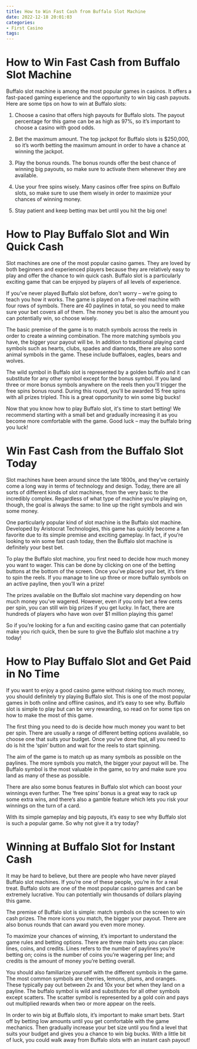 ```yaml
---
title: How to Win Fast Cash from Buffalo Slot Machine 
date: 2022-12-18 20:01:03
categories:
- First Casino
tags:
---
```



#  How to Win Fast Cash from Buffalo Slot Machine 

Buffalo slot machine is among the most popular games in casinos. It offers a fast-paced gaming experience and the opportunity to win big cash payouts. Here are some tips on how to win at Buffalo slots:

1. Choose a casino that offers high payouts for Buffalo slots. The payout percentage for this game can be as high as 97%, so it’s important to choose a casino with good odds.

2. Bet the maximum amount. The top jackpot for Buffalo slots is $250,000, so it’s worth betting the maximum amount in order to have a chance at winning the jackpot.

3. Play the bonus rounds. The bonus rounds offer the best chance of winning big payouts, so make sure to activate them whenever they are available.

4. Use your free spins wisely. Many casinos offer free spins on Buffalo slots, so make sure to use them wisely in order to maximize your chances of winning money.

5. Stay patient and keep betting max bet until you hit the big one!

#  How to Play Buffalo Slot and Win Quick Cash 

Slot machines are one of the most popular casino games. They are loved by both beginners and experienced players because they are relatively easy to play and offer the chance to win quick cash. Buffalo slot is a particularly exciting game that can be enjoyed by players of all levels of experience.

If you've never played Buffalo slot before, don't worry – we're going to teach you how it works. The game is played on a five-reel machine with four rows of symbols. There are 40 paylines in total, so you need to make sure your bet covers all of them. The money you bet is also the amount you can potentially win, so choose wisely.

The basic premise of the game is to match symbols across the reels in order to create a winning combination. The more matching symbols you have, the bigger your payout will be. In addition to traditional playing card symbols such as hearts, clubs, spades and diamonds, there are also some animal symbols in the game. These include buffaloes, eagles, bears and wolves.

The wild symbol in Buffalo slot is represented by a golden buffalo and it can substitute for any other symbol except for the bonus symbol. If you land three or more bonus symbols anywhere on the reels then you'll trigger the free spins bonus round. During this round, you'll be awarded 15 free spins with all prizes tripled. This is a great opportunity to win some big bucks!

Now that you know how to play Buffalo slot, it's time to start betting! We recommend starting with a small bet and gradually increasing it as you become more comfortable with the game. Good luck – may the buffalo bring you luck!

#  Win Fast Cash from the Buffalo Slot Today 
Slot machines have been around since the late 1800s, and they’ve certainly come a long way in terms of technology and design. Today, there are all sorts of different kinds of slot machines, from the very basic to the incredibly complex. Regardless of what type of machine you’re playing on, though, the goal is always the same: to line up the right symbols and win some money.

One particularly popular kind of slot machine is the Buffalo slot machine. Developed by Aristocrat Technologies, this game has quickly become a fan favorite due to its simple premise and exciting gameplay. In fact, if you’re looking to win some fast cash today, then the Buffalo slot machine is definitely your best bet.

To play the Buffalo slot machine, you first need to decide how much money you want to wager. This can be done by clicking on one of the betting buttons at the bottom of the screen. Once you’ve placed your bet, it’s time to spin the reels. If you manage to line up three or more buffalo symbols on an active payline, then you’ll win a prize!

The prizes available on the Buffalo slot machine vary depending on how much money you’ve wagered. However, even if you only bet a few cents per spin, you can still win big prizes if you get lucky. In fact, there are hundreds of players who have won over $1 million playing this game!

So if you’re looking for a fun and exciting casino game that can potentially make you rich quick, then be sure to give the Buffalo slot machine a try today!

#  How to Play Buffalo Slot and Get Paid in No Time 

If you want to enjoy a good casino game without risking too much money, you should definitely try playing Buffalo slot. This is one of the most popular games in both online and offline casinos, and it’s easy to see why. Buffalo slot is simple to play but can be very rewarding, so read on for some tips on how to make the most of this game.

The first thing you need to do is decide how much money you want to bet per spin. There are usually a range of different betting options available, so choose one that suits your budget. Once you’ve done that, all you need to do is hit the ‘spin’ button and wait for the reels to start spinning.

The aim of the game is to match up as many symbols as possible on the paylines. The more symbols you match, the bigger your payout will be. The Buffalo symbol is the most valuable in the game, so try and make sure you land as many of these as possible.

There are also some bonus features in Buffalo slot which can boost your winnings even further. The ‘free spins’ bonus is a great way to rack up some extra wins, and there’s also a gamble feature which lets you risk your winnings on the turn of a card.

With its simple gameplay and big payouts, it’s easy to see why Buffalo slot is such a popular game. So why not give it a try today?

#  Winning at Buffalo Slot for Instant Cash

It may be hard to believe, but there are people who have never played Buffalo slot machines. If you’re one of these people, you’re in for a real treat. Buffalo slots are one of the most popular casino games and can be extremely lucrative. You can potentially win thousands of dollars playing this game.

The premise of Buffalo slot is simple: match symbols on the screen to win cash prizes. The more icons you match, the bigger your payout. There are also bonus rounds that can award you even more money.

To maximize your chances of winning, it’s important to understand the game rules and betting options. There are three main bets you can place: lines, coins, and credits. Lines refers to the number of paylines you’re betting on; coins is the number of coins you’re wagering per line; and credits is the amount of money you’re betting overall.

You should also familiarize yourself with the different symbols in the game. The most common symbols are cherries, lemons, plums, and oranges. These typically pay out between 2x and 10x your bet when they land on a payline. The buffalo symbol is wild and substitutes for all other symbols except scatters. The scatter symbol is represented by a gold coin and pays out multiplied rewards when two or more appear on the reels.

In order to win big at Buffalo slots, it’s important to make smart bets. Start off by betting low amounts until you get comfortable with the game mechanics. Then gradually increase your bet size until you find a level that suits your budget and gives you a chance to win big bucks. With a little bit of luck, you could walk away from Buffalo slots with an instant cash payout!